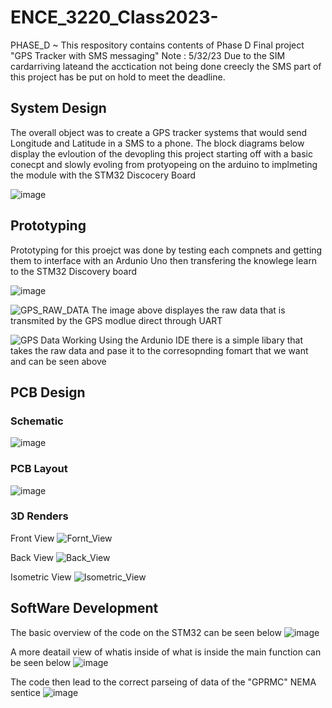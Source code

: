 # ENCE_3220_Class2023-
PHASE_D
~ This respository contains contents of Phase D Final project "GPS Tracker with SMS messaging" 
Note : 5/32/23
Due to the SIM cardarriving lateand the acctication not being done creecly the SMS part of this project has be put
on hold to meet the deadline. 

## System Design 
 The overall object was to create a GPS tracker systems that would send Longitude and Latitude in a SMS to a phone.
 The block diagrams below display the evloution of the devopling this project starting off with a basic conecpt 
 and slowly evoling from protyopeing on the arduino to implmeting the module with the STM32 Discocery Board 
 
![image](https://github.com/DANYSR8/ENCE_3220_Class2023-/assets/117769464/c69a686b-6c91-4899-a331-ec60d530319d)

## Prototyping 
Prototyping for this proejct was done by testing each compnets and getting them to interface with an Ardunio Uno then transfering the knowlege learn to the STM32 Discovery board 

![image](https://github.com/DANYSR8/ENCE_3220_Class2023-/assets/117769464/83ae9884-e527-46f1-886e-71a5871548bc)

![GPS_RAW_DATA](https://github.com/DANYSR8/ENCE_3220_Class2023-/assets/117769464/fceb9dd3-2046-4c33-a46e-fa7b2639cb6b)
The image above displayes the raw data that is transmited by the GPS modlue direct through UART 

![GPS Data Working ](https://github.com/DANYSR8/ENCE_3220_Class2023-/assets/117769464/eeae7de8-ce9f-4c0e-b192-999afaa40916)
Using the Ardunio IDE there is a simple libary that takes the raw data and pase it to the corresopnding fomart that we want and can be seen above

## PCB Design 
### Schematic 
 ![image](https://github.com/DANYSR8/ENCE_3220_Class2023-/assets/117769464/8cb68cb9-03de-4ac0-9b43-e8331ea3aa7c)

### PCB Layout 
![image](https://github.com/DANYSR8/ENCE_3220_Class2023-/assets/117769464/fab208b2-f1e2-4ff3-8316-e27af6444165)


### 3D Renders 
Front View 
![Fornt_View](https://github.com/DANYSR8/ENCE_3220_Class2023-/assets/117769464/924bf65d-a44f-4430-81db-e1cd7f6089d8)

Back View 
![Back_View](https://github.com/DANYSR8/ENCE_3220_Class2023-/assets/117769464/ae01185c-33e3-4e0b-a31a-cddc7b99f09f)

Isometric View 
![Isometric_View](https://github.com/DANYSR8/ENCE_3220_Class2023-/assets/117769464/f69a15d1-7a3d-4195-a3cd-587e14a458bb)

## SoftWare Development 
The basic overview of the code on the STM32 can be seen below 
![image](https://github.com/DANYSR8/ENCE_3220_Class2023-/assets/117769464/7af97238-733f-4bbd-bdfd-fbc44794dd40)

A more deatail view of whatis inside of what is inside the main function can be seen below 
![image](https://github.com/DANYSR8/ENCE_3220_Class2023-/assets/117769464/5d20884c-23ae-427a-9744-17f016b0c240)

The code then lead to the correct parseing of data of the "GPRMC" NEMA sentice
![image](https://github.com/DANYSR8/ENCE_3220_Class2023-/assets/117769464/d56b4e7a-ce78-4dc3-9f6b-ab1e476fe7ab)

